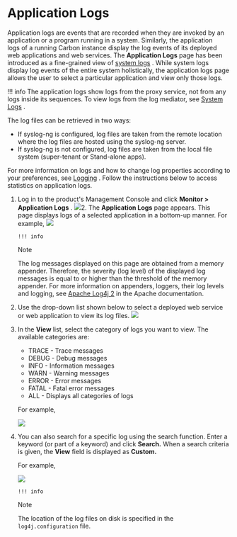 # Application Logs

Application logs are events that are recorded when they are invoked by an application or a program running in a system. Similarly, the application logs of a running Carbon instance display the log events of its deployed web applications and web services. The **Application Logs** page has been introduced as a fine-grained view of [system logs](_System_Logs_) . While system logs display log events of the entire system holistically, the application logs page allows the user to select a particular application and view only those logs.

!!! info
The application logs show logs from the proxy service, not from any logs inside its sequences. To view logs from the log mediator, see [System Logs](_System_Logs_) .


The log files can be retrieved in two ways:

-   If syslog-ng is configured, log files are taken from the remote location where the log files are hosted using the syslog-ng server.
-   If syslog-ng is not configured, log files are taken from the local file system (super-tenant or Stand-alone apps).

For more information on logs and how to change log properties according to your preferences, see [Logging](_Logging_) . Follow the instructions below to access statistics on application logs.

1.  Log in to the product's Management Console and click **Monitor &gt; Application Logs** .
    ![]({{base_path}}/assets/attachments/103333559/103333560.png)2.  The **Application Logs** page appears. This page displays logs of a selected application in a bottom-up manner. For example,
    ![]({{base_path}}/assets/attachments/38472324/38766337.png)

        !!! info
    Note

    The log messages displayed on this page are obtained from a memory appender. Therefore, the severity (log level) of the displayed log messages is equal to or higher than the threshold of the memory appender. For more information on appenders, loggers, their log levels and logging, see [Apache Log4j 2](http://logging.apache.org/log4j/) in the Apache documentation.


3.  Use the drop-down list shown below to select a deployed web service or web application to view its log files.
    ![]({{base_path}}/assets/attachments/103333559/103333562.png)
4.  In the **View** list, select the category of logs you want to view. The available categories are:

    -   TRACE - Trace messages
    -   DEBUG - Debug messages
    -   INFO - Information messages
    -   WARN - Warning messages
    -   ERROR - Error messages
    -   FATAL - Fatal error messages
    -   ALL - Displays all categories of logs

    For example,

    ![]({{base_path}}/assets/attachments/103333559/103333563.png)

5.  You can also search for a specific log using the search function. Enter a keyword (or part of a keyword) and click **Search.** When a search criteria is given, the **View** field is displayed as **Custom.**

    For example,

    ![]({{base_path}}/assets/attachments/103333559/103333564.png)

        !!! info
    Note

    The location of the log files on disk is specified in the `log4j.configuration` file.



